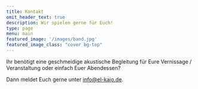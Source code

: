 ```yaml
---
title: Kontakt
omit_header_text: true
description: Wir spielen gerne für Euch!
type: page
menu: main
featured_image: '/images/band.jpg'
featured_image_class: "cover bg-top"
---
```


Ihr benötigt eine geschmeidige akustische Begleitung für Eure Vernissage / Veranstaltung oder einfach Euer Abendessen? 

Dann meldet Euch gerne unter info@el-kajo.de.
